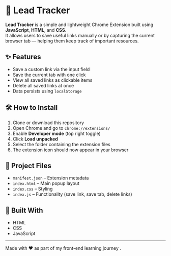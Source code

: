 # 📌 Lead Tracker

**Lead Tracker** is a simple and lightweight Chrome Extension built using **JavaScript**, **HTML**, and **CSS**.  
It allows users to save useful links manually or by capturing the current browser tab — helping them keep track of important resources.

## ✨ Features

- Save a custom link via the input field  
- Save the current tab with one click  
- View all saved links as clickable items  
- Delete all saved links at once  
- Data persists using `localStorage`

## 🛠️ How to Install

1. Clone or download this repository  
2. Open Chrome and go to `chrome://extensions/`  
3. Enable **Developer mode** (top right toggle)  
4. Click **Load unpacked**  
5. Select the folder containing the extension files  
6. The extension icon should now appear in your browser

## 📁 Project Files

- `manifest.json` – Extension metadata  
- `index.html` – Main popup layout  
- `index.css` – Styling  
- `index.js` – Functionality (save link, save tab, delete links)

## 🧠 Built With

- HTML  
- CSS  
- JavaScript

---

Made with ❤️ as part of my front-end learning journey .

